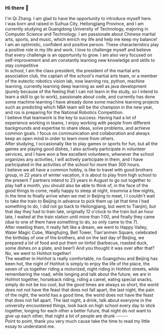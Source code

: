 ### Hi there 👋
I'm Qi Zhang. I am glad to have the opportunity to introduce myself here.  
I was born and raised in Suihua City, Heilongjiang Province, and I am currently studying at Guangdong University of Technology, majoring in Computer Science and Technology. I am passionate about Chinese martial arts, sports, and music, which enrich my life and help me keep my balance!  
I am an optimistic, confident and positive person. These characteristics play a positive role in my life and work. I love to challenge myself and believe that every challenge is an opportunity to grow. I am also very focused on self-improvement and am constantly learning new knowledge and skills to stay competitive  
In school, I am the class president, the president of the martial arts association club, the captain of the school's martial arts team, or a member of the eutectic robotics vision lab, now learning ros, python, machine learning, currently learning deep learning as well as java development (purely because of the feeling that I can not learn in the study, so I intend to learn a skill to go to work), passionate about code, and currently has done some machine learning I have already done some machine learning projects such as predicting which NBA team will be the champion in the new year, and ros is preparing for the National Robotics Competition.  
I believe that teamwork is the key to success. Having had a lot of experience working in teams, I enjoy working with people from different backgrounds and expertise to share ideas, solve problems, and achieve common goals. I focus on communication and collaboration and always keep an open mind in order to learn more from others.  
After studying, I occasionally like to play games or sports for fun, but all the games are playing good dishes, I also actively participate in volunteer services, and I have won a few excellent volunteers, whenever the school organizes any activities, I will actively participate in them, and I have participated in the activities of the school for more than 300 hours.  
I believe we all have a common hobby, is like to travel with good brothers group, in 22 years of winter vacation, it is about to play from high school to the present 7 partners intend to 23 years in August to go out together to play half a month, you should also be able to think of, in the face of the good things to come, really happy to sleep at night, insomnia a few nights, in the time to finally arrive when we met in Beijing to meet, I I couldn't wait to take the train to Beijing in advance to pick them up (at that time I had something to do, I did not go back to Heilongjiang, but went to Tianjin), but that day they had to train late, originally 12 o'clock to the train but an hour late, I waited at the train station until more than 1:00, and finally they came (due to one of them have something to do, so only came to the 7).  
After meeting them, it really felt like a dream, we went to Happy Valley, Water Magic Cube, Wangfujing, Bell Tower, Tian'anmen Square, celebrated the birthday of one of the brothers, and on the last day of Beijing, we prepared a lot of food and put them on tinfoil (barbecue, roasted duck, some dishes on a plate, and beer!) And you thought it was over after that? No, we went to Hohhot together!  
The weather in Hohhot is really comfortable, no Guangzhou and Beijing has been hot, the night of Hohhot is simply to enjoy the life of the place, the seven of us together riding a motorized, night riding in Hohhot streets, while remembering the road, while longing and talk about the future, we are in Hohhot together, horseback riding, riding a camel, eating special snacks, simply do not be too cool, but the good times are always so short, the world does not not have the feast that does not fall apart, the last night, the pain of the night, the world has a good time, the world does not have the feast that does not fall apart. The last night, a drink, talk about everyone in the university encountered things, look back on high school every day to stick together, longing for each other a better future, that night do not want to give up each other, that night a lot of people are drunk ------  
Point to point, thank you very much cause take the time to read my little essay to understand me.  
